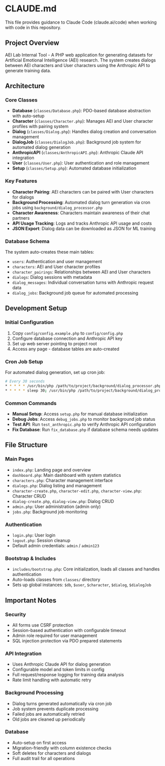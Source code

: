 # CLAUDE.md

This file provides guidance to Claude Code (claude.ai/code) when working with code in this repository.

## Project Overview

AEI Lab Internal Tool - A PHP web application for generating datasets for Artificial Emotional Intelligence (AEI) research. The system creates dialogs between AEI characters and User characters using the Anthropic API to generate training data.

## Architecture

### Core Classes
- **Database** (`classes/Database.php`): PDO-based database abstraction with auto-setup
- **Character** (`classes/Character.php`): Manages AEI and User character profiles with pairing system
- **Dialog** (`classes/Dialog.php`): Handles dialog creation and conversation management  
- **DialogJob** (`classes/DialogJob.php`): Background job system for automated dialog generation
- **AnthropicAPI** (`classes/AnthropicAPI.php`): Anthropic Claude API integration
- **User** (`classes/User.php`): User authentication and role management
- **Setup** (`classes/Setup.php`): Automated database initialization

### Key Features
- **Character Pairing**: AEI characters can be paired with User characters for dialogs
- **Background Processing**: Automated dialog turn generation via cron jobs using `background/dialog_processor.php`
- **Character Awareness**: Characters maintain awareness of their chat partners
- **API Usage Tracking**: Logs and tracks Anthropic API usage and costs
- **JSON Export**: Dialog data can be downloaded as JSON for ML training

### Database Schema
The system auto-creates these main tables:
- `users`: Authentication and user management
- `characters`: AEI and User character profiles
- `character_pairings`: Relationships between AEI and User characters
- `dialogs`: Dialog sessions with metadata
- `dialog_messages`: Individual conversation turns with Anthropic request data
- `dialog_jobs`: Background job queue for automated processing

## Development Setup

### Initial Configuration
1. Copy `config/config.example.php` to `config/config.php`
2. Configure database connection and Anthropic API key
3. Set up web server pointing to project root
4. Access any page - database tables are auto-created

### Cron Job Setup
For automated dialog generation, set up cron job:
```bash
# Every 30 seconds
* * * * * /usr/bin/php /path/to/project/background/dialog_processor.php
* * * * * sleep 30; /usr/bin/php /path/to/project/background/dialog_processor.php
```

### Common Commands
- **Manual Setup**: Access `setup.php` for manual database initialization
- **Debug Jobs**: Access `debug_jobs.php` to monitor background job status
- **Test API**: Run `test_anthropic.php` to verify Anthropic API configuration
- **Fix Database**: Run `fix_database.php` if database schema needs updates

## File Structure

### Main Pages
- `index.php`: Landing page and overview
- `dashboard.php`: Main dashboard with system statistics
- `characters.php`: Character management interface
- `dialogs.php`: Dialog listing and management
- `character-create.php`, `character-edit.php`, `character-view.php`: Character CRUD
- `dialog-create.php`, `dialog-view.php`: Dialog CRUD
- `admin.php`: User administration (admin only)
- `jobs.php`: Background job monitoring

### Authentication
- `login.php`: User login
- `logout.php`: Session cleanup
- Default admin credentials: `admin` / `admin123`

### Bootstrap & Includes
- `includes/bootstrap.php`: Core initialization, loads all classes and handles authentication
- Auto-loads classes from `classes/` directory
- Sets up global instances: `$db`, `$user`, `$character`, `$dialog`, `$dialogJob`

## Important Notes

### Security
- All forms use CSRF protection
- Session-based authentication with configurable timeout
- Admin role required for user management
- SQL injection protection via PDO prepared statements

### API Integration
- Uses Anthropic Claude API for dialog generation
- Configurable model and token limits in config
- Full request/response logging for training data analysis
- Rate limit handling with automatic retry

### Background Processing
- Dialog turns generated automatically via cron job
- Job system prevents duplicate processing
- Failed jobs are automatically retried
- Old jobs are cleaned up periodically

### Database
- Auto-setup on first access
- Migration-friendly with column existence checks
- Soft deletes for characters and dialogs
- Full audit trail for all operations